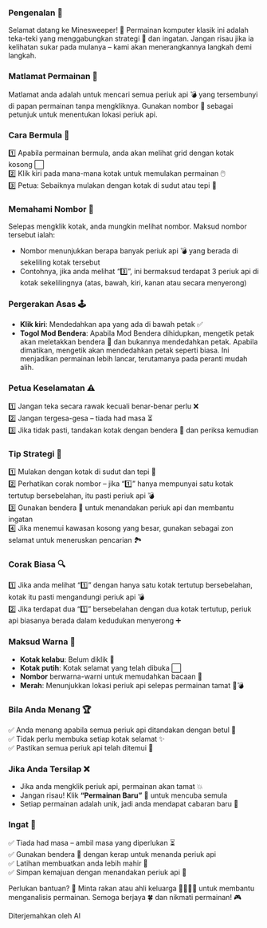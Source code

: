 ### Pengenalan 🎉

Selamat datang ke Minesweeper! 🏁 Permainan komputer klasik ini adalah teka-teki yang menggabungkan strategi 🧠 dan ingatan. Jangan risau jika ia kelihatan sukar pada mulanya – kami akan menerangkannya langkah demi langkah.

### Matlamat Permainan 🎯

Matlamat anda adalah untuk mencari semua periuk api 💣 yang tersembunyi di papan permainan tanpa mengkliknya. Gunakan nombor 🔢 sebagai petunjuk untuk menentukan lokasi periuk api.

### Cara Bermula 🚀

1️⃣ Apabila permainan bermula, anda akan melihat grid dengan kotak kosong ⬜  
2️⃣ Klik kiri pada mana-mana kotak untuk memulakan permainan 🖱️  
3️⃣ Petua: Sebaiknya mulakan dengan kotak di sudut atau tepi 🎯

### Memahami Nombor 🔢

Selepas mengklik kotak, anda mungkin melihat nombor. Maksud nombor tersebut ialah:

- Nombor menunjukkan berapa banyak periuk api 💣 yang berada di sekeliling kotak tersebut
- Contohnya, jika anda melihat “3️⃣”, ini bermaksud terdapat 3 periuk api di kotak sekelilingnya (atas, bawah, kiri, kanan atau secara menyerong)

### Pergerakan Asas 🕹️

- **Klik kiri**: Mendedahkan apa yang ada di bawah petak ✅
- **Togol Mod Bendera**: Apabila Mod Bendera dihidupkan, mengetik petak akan meletakkan bendera 🚩 dan bukannya mendedahkan petak. Apabila dimatikan, mengetik akan mendedahkan petak seperti biasa. Ini menjadikan permainan lebih lancar, terutamanya pada peranti mudah alih.

### Petua Keselamatan ⚠️

1️⃣ Jangan teka secara rawak kecuali benar-benar perlu ❌  
2️⃣ Jangan tergesa-gesa – tiada had masa ⏳  
3️⃣ Jika tidak pasti, tandakan kotak dengan bendera 🚩 dan periksa kemudian

### Tip Strategi 🧠

1️⃣ Mulakan dengan kotak di sudut dan tepi 📐  
2️⃣ Perhatikan corak nombor – jika “1️⃣” hanya mempunyai satu kotak tertutup bersebelahan, itu pasti periuk api 💣  
3️⃣ Gunakan bendera 🚩 untuk menandakan periuk api dan membantu ingatan  
4️⃣ Jika menemui kawasan kosong yang besar, gunakan sebagai zon selamat untuk meneruskan pencarian 🏞️

### Corak Biasa 🔍

1️⃣ Jika anda melihat “1️⃣” dengan hanya satu kotak tertutup bersebelahan, kotak itu pasti mengandungi periuk api 💣  
2️⃣ Jika terdapat dua “1️⃣” bersebelahan dengan dua kotak tertutup, periuk api biasanya berada dalam kedudukan menyerong ➕

### Maksud Warna 🎨

- **Kotak kelabu**: Belum diklik 🔳
- **Kotak putih**: Kotak selamat yang telah dibuka ⬜
- **Nombor** berwarna-warni untuk memudahkan bacaan 🌈
- **Merah**: Menunjukkan lokasi periuk api selepas permainan tamat 🔴💣

### Bila Anda Menang 🏆

✅ Anda menang apabila semua periuk api ditandakan dengan betul 🚩  
✅ Tidak perlu membuka setiap kotak selamat ✨  
✅ Pastikan semua periuk api telah ditemui 🎯

### Jika Anda Tersilap ❌

- Jika anda mengklik periuk api, permainan akan tamat 💥
- Jangan risau! Klik **“Permainan Baru”** 🔄 untuk mencuba semula
- Setiap permainan adalah unik, jadi anda mendapat cabaran baru 🌟

### Ingat 📌

✅ Tiada had masa – ambil masa yang diperlukan ⏳  
✅ Gunakan bendera 🚩 dengan kerap untuk menanda periuk api  
✅ Latihan membuatkan anda lebih mahir 💪  
✅ Simpan kemajuan dengan menandakan periuk api 🏁

Perlukan bantuan? 🤔 Minta rakan atau ahli keluarga 👨‍👩‍👧‍👦 untuk membantu menganalisis permainan. Semoga berjaya 🍀 dan nikmati permainan! 🎮

Diterjemahkan oleh AI
